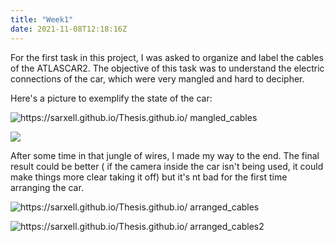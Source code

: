 ```yaml
---
title: "Week1"
date: 2021-11-08T12:18:16Z
---
```


For the first task in this project, I was asked to organize and label the cables of the ATLASCAR2. The objective of this task was to 
understand the electric connections of the car, which were very mangled and hard to decipher.

Here's a picture to exemplify the state of the car:

![https://sarxell.github.io/Thesis.github.io/ mangled_cables](/static/pictures/mangled_cables.jpg)

<img class="special-img-class" src="/static/pictures/arranged_cables.jpg" />

After some time in that jungle of wires, I made my way to the end. The final result could be better ( if the camera inside 
the car isn't being used, it could make things more clear taking it off) but it's nt bad 
for the first time arranging the car.

![https://sarxell.github.io/Thesis.github.io/ arranged_cables](/static/pictures/arranged_cables.jpg)

![https://sarxell.github.io/Thesis.github.io/ arranged_cables2](/static/pictures/arranged_cables2.jpg)


